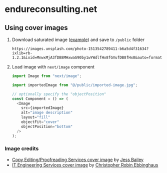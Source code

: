 # endureconsulting.net

## Using cover images

1. Download saturated image ([example](https://images.unsplash.com/photo-1513542789411-b6a5d4f31634?ixlib=rb-1.2.1&ixid=MnwxMjA3fDB8MHxwaG90by1wYWdlfHx8fGVufDB8fHx8&auto=format&fit=crop&w=1920&q=60&sat=-10)) and save to `/public` folder

   ```
   https://images.unsplash.com/photo-1513542789411-b6a5d4f31634?ixlib=rb-1.2.1&ixid=MnwxMjA3fDB8MHxwaG90by1wYWdlfHx8fGVufDB8fHx8&auto=format&fit=crop&w=1920&q=60&sat=-10
   ```

1. Load image with `next/image` component

   ```js
   import Image from "next/image";

   import importedImage from "@/public/imported-image.jpg";

   // optionally specify the "objectPosition"
   const Component = () => (
     <Image
       src={importedImage}
       alt="image description"
       layout="fill"
       objectFit="cover"
       objectPosition="bottom"
     />
   );
   ```

### Image credits

- [Copy Editing/Proofreading Services cover image](https://unsplash.com/photos/l3N9Q27zULw) by [Jess Bailey](https://unsplash.com/@jessbaileydesigns)
- [IT Engineering Services cover image](https://unsplash.com/photos/pgSkeh0yl8o) by [Christopher Robin Ebbinghaus](https://unsplash.com/@cebbbinghaus)
